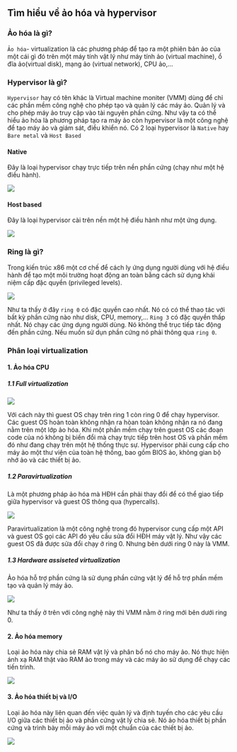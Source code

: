 ## Tìm hiểu về ảo hóa và hypervisor
### Ảo hóa là gì?
`Ảo hóa`- virtualization là các phương pháp để tạo ra một phiên bản ảo của một cái gì đó trên một máy tính vật lý như máy tính ảo (virtual machine), ổ đĩa ảo(virtual disk), mạng ảo (virtual network), CPU ảo,... 
### Hypervisor là gì?
`Hypervisor` hay có tên khác là Virtual machine moniter (VMM) dùng để chỉ các phần mềm công nghệ cho phép tạo và quản lý các máy ảo. Quản lý và cho phép máy ảo truy cập vào tài nguyên phần cứng.
Như vậy ta có thể hiểu ảo hóa là phương pháp tạo ra máy ảo còn hypervisor là một công nghệ để tạo máy ảo và giám sát, điều khiển nó.
Có 2 loại hypervisor là `Native` hay `Bare metal` và `Host Based`

#### Native
Đây là loại hypervisor chạy trực tiếp trên nền phần cứng (chạy như một hệ điều hành). 

![](https://github.com/niemdinhtrong/NIEMDT/blob/master/KVM/images/hyper1.png)

#### Host based
Đây là loại hypervisor cài trên nền một hệ điều hành như một ứng dụng.

![](https://github.com/niemdinhtrong/NIEMDT/blob/master/KVM/images/hyper2.png)

### Ring là gì?
Trong kiến trúc x86 một cơ chế để cách ly ứng dụng người dùng với hệ điều hành để tạo một môi trường hoạt động an toàn bằng cách sử dụng khái niệm cấp đặc quyền (privileged levels).

![](https://github.com/niemdinhtrong/NIEMDT/blob/master/KVM/images/hyper3.png)

Như ta thấy ở đây `ring 0` có đặc quyền cao nhất. Nó có có thể thao tác với bất kỳ phần cứng nào như disk, CPU, memory,...
`Ring 3` có đặc quyền thấp nhất. Nó chạy các ứng dụng người dùng. Nó không thể trục tiếp tác động đến phần cứng. Nếu muốn sử dụn phần cứng nó phải thông qua `ring 0`.
### Phân loại virtualization
#### 1. Ảo hóa CPU
##### 1.1 Full virtualization

![](https://github.com/niemdinhtrong/NIEMDT/blob/master/KVM/images/hyper4.png)

Với cách này thì guest OS chạy trên ring 1 còn ring 0 để chạy hypervisor. Các guest OS hoàn toàn không nhận ra hòan toàn không nhận ra nó đang nằm trên một lớp ảo hóa. Khi một phần mềm chạy trên guest OS các đoạn code của nó không bị biến đổi mà chạy trực tiếp trên host OS và phần mềm đó như đang chạy trên một hệ thống thực sự. Hypervisor phải cung cấp cho máy ảo một thư viện của toàn hệ thống, bao gồm BIOS ảo, không gian bộ nhớ ảo và các thiết bị ảo.
##### 1.2 Paravirtualization
Là một phương pháp ảo hóa mà HĐH cần phải thay đổi để có thể giao tiếp giữa hypervisor và guest OS thông qua (hypercalls).

![](https://github.com/niemdinhtrong/NIEMDT/blob/master/KVM/images/hyper5.png)

Paravirtualization là một công nghệ trong đó hypervisor cung cấp một API và guest OS gọi các API đó yêu cầu sửa đổi HĐH máy vật lý. Như vậy các guest OS đã được sửa đổi chạy ở ring 0. Nhưng bên dưới ring 0 này là VMM. 
##### 1.3 Hardware assiseted virtualization
Ảo hóa hỗ trợ phần cứng là sử dụng phần cứng vật lý để hỗ trợ phần mềm tạo và quản lý máy ảo.

![](https://github.com/niemdinhtrong/NIEMDT/blob/master/KVM/images/hyper6.png)

Như ta thấy ở trên với công nghệ này thì VMM nằm ở ring mới bên dưới ring 0.
#### 2. Ảo hóa memory
Loại ảo hóa này chia sẻ RAM vật lý và phân bổ nó cho máy ảo. Nó thực hiện ánh xạ RAM thật vào RAM ảo trong máy và các máy ảo sử dụng để chạy các tiến trình.

![](https://github.com/niemdinhtrong/NIEMDT/blob/master/KVM/images/aohoa1.png)

#### 3. Ảo hóa thiết bị và I/O

Loại ảo hóa này liên quan đến việc quản lý và định tuyến cho các yêu cầu I/O giữa các thiết bị ảo và phần cứng vật lý chia sẻ. Nó ảo hóa thiết bị phần cứng và trình bày mỗi máy ảo với một chuẩn của các thiết bị ảo.

![](https://github.com/niemdinhtrong/NIEMDT/blob/master/KVM/images/aohoa2.png)